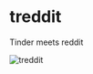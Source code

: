 # treddit
Tinder meets reddit

![treddit](https://media.giphy.com/media/3oKIPBbaLj4dbBFL5C/giphy.gif)


